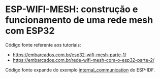 # ESP-WIFI-MESH: construção e funcionamento de uma rede mesh com ESP32

Código fonte referente aos tutoriais: 
- https://embarcados.com.br/esp32-wifi-mesh-parte-1/
- https://embarcados.com.br/rede-wifi-mesh-com-o-esp32-parte-2/

Código fonte expande do exemplo [internal_communication](https://github.com/espressif/esp-idf/tree/f0437b945fe016bd9aa8281bca1095294785a5fe/examples/mesh/internal_communication) do ESP-IDF.

